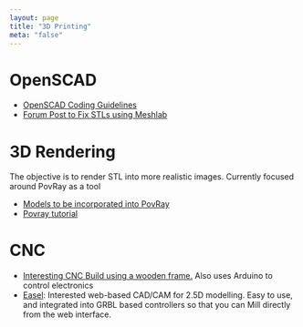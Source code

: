```yaml
---
layout: page
title: "3D Printing"
meta: "false"
---
```



# OpenSCAD 

  * [OpenSCAD Coding Guidelines](/info/openscad-coding-guidelines)
  * [Forum Post to Fix STLs using Meshlab](http://www.shapeways.com/forum/index.php?t=msg&th=1704&start=0&S=8acada7d3cfec6486dac50760db28646)

# 3D Rendering

The objective is to render STL into more realistic images.  Currently focused around PovRay as a tool


  * [Models to be incorporated into PovRay](http://objects.povworld.org/cat)
  * [Povray tutorial](http://www.f-lohmueller.de/pov_tut/pov__eng.htm)

# CNC

  * [Interesting CNC Build using a wooden frame.](http://www.instructables.com/id/Arduino-CNC)  Also uses Arduino to control electronics
  * [Easel](http://www.easel.com): Interested web-based CAD/CAM for 2.5D modelling.  Easy to use, and integrated into GRBL based controllers so that you can Mill directly from the web interface.
